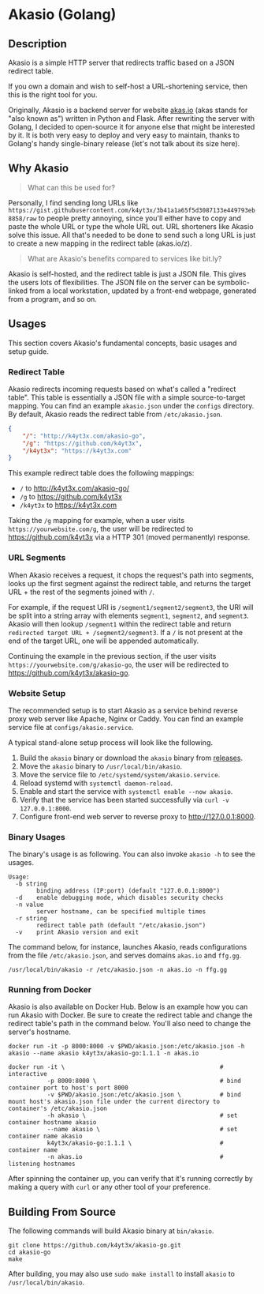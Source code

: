 # Akasio (Golang)

## Description

Akasio is a simple HTTP server that redirects traffic based on a JSON redirect table.

If you own a domain and wish to self-host a URL-shortening service, then this is the right tool for you.

Originally, Akasio is a backend server for website [akas.io](akas.io) (akas stands for "also known as") written in Python and Flask. After rewriting the server with Golang, I decided to open-source it for anyone else that might be interested by it. It is both very easy to deploy and very easy to maintain, thanks to Golang's handy single-binary release (let's not talk about its size here).

## Why Akasio

> What can this be used for?

Personally, I find sending long URLs like `https://gist.githubusercontent.com/k4yt3x/3b41a1a65f5d3087133e449793eb8858/raw` to people pretty annoying, since you'll either have to copy and paste the whole URL or type the whole URL out. URL shorteners like Akasio solve this issue. All that's needed to be done to send such a long URL is just to create a new mapping in the redirect table (akas.io/z).

> What are Akasio's benefits compared to services like bit.ly?

Akasio is self-hosted, and the redirect table is just a JSON file. This gives the users lots of flexibilities. The JSON file on the server can be symbolic-linked from a local workstation, updated by a front-end webpage, generated from a program, and so on.

## Usages

This section covers Akasio's fundamental concepts, basic usages and setup guide.

### Redirect Table

Akasio redirects incoming requests based on what's called a "redirect table". This table is essentially a JSON file with a simple source-to-target mapping. You can find an example `akasio.json` under the `configs` directory. By default, Akasio reads the redirect table from `/etc/akasio.json`.

```json
{
    "/": "http://k4yt3x.com/akasio-go",
    "/g": "https://github.com/k4yt3x",
    "/k4yt3x": "https://k4yt3x.com"
}
```

This example redirect table does the following mappings:

- `/` to http://k4yt3x.com/akasio-go/
- `/g` to https://github.com/k4yt3x
- `/k4yt3x` to https://k4yt3x.com

Taking the `/g` mapping for example, when a user visits `https://yourwebsite.com/g`, the user will be redirected to https://github.com/k4yt3x via a HTTP 301 (moved permanently) response.

### URL Segments

When Akasio receives a request, it chops the request's path into segments, looks up the first segment against the redirect table, and returns the target URL + the rest of the segments joined with `/`.

For example, if the request URI is `/segment1/segment2/segment3`, the URI will be split into a string array with elements `segment1`, `segment2`, and `segment3`. Akasio will then lookup `/segment1` within the redirect table and return `redirected target URL + /segment2/segment3`. If a `/` is not present at the end of the target URL, one will be appended automatically.

Continuing the example in the previous section, if the user visits `https://yourwebsite.com/g/akasio-go`, the user will be redirected to https://github.com/k4yt3x/akasio-go.

### Website Setup

The recommended setup is to start Akasio as a service behind reverse proxy web server like Apache, Nginx or Caddy. You can find an example service file at `configs/akasio.service`.

A typical stand-alone setup process will look like the following.

1. Build the `akasio` binary or download the `akasio` binary from [releases](https://github.com/k4yt3x/akasio-go/releases).
1. Move the `akasio` binary to `/usr/local/bin/akasio`.
1. Move the service file to `/etc/systemd/system/akasio.service`.
1. Reload systemd with `systemctl daemon-reload`.
1. Enable and start the service with `systemctl enable --now akasio`.
1. Verify that the service has been started successfully via `curl -v 127.0.0.1:8000`.
1. Configure front-end web server to reverse proxy to http://127.0.0.1:8000.

### Binary Usages

The binary's usage is as following. You can also invoke `akasio -h` to see the usages.

```console
Usage:
  -b string
        binding address (IP:port) (default "127.0.0.1:8000")
  -d    enable debugging mode, which disables security checks
  -n value
        server hostname, can be specified multiple times
  -r string
        redirect table path (default "/etc/akasio.json")
  -v    print Akasio version and exit
```

The command below, for instance, launches Akasio, reads configurations from the file `/etc/akasio.json`, and serves domains `akas.io` and `ffg.gg`.

```shell
/usr/local/bin/akasio -r /etc/akasio.json -n akas.io -n ffg.gg
```

### Running from Docker

Akasio is also available on Docker Hub. Below is an example how you can run Akasio with Docker. Be sure to create the redirect table and change the redirect table's path in the command below. You'll also need to change the server's hostname.

```shell
docker run -it -p 8000:8000 -v $PWD/akasio.json:/etc/akasio.json -h akasio --name akasio k4yt3x/akasio-go:1.1.1 -n akas.io

docker run -it \                                            # interactive
           -p 8000:8000 \                                   # bind container port to host's port 8000
           -v $PWD/akasio.json:/etc/akasio.json \           # bind mount host's akasio.json file under the current directory to container's /etc/akasio.json
           -h akasio \                                      # set container hostname akasio
           --name akasio \                                  # set container name akasio
           k4yt3x/akasio-go:1.1.1 \                         # container name
           -n akas.io                                       # listening hostnames
```

After spinning the container up, you can verify that it's running correctly by making a query with `curl` or any other tool of your preference.

## Building From Source

The following commands will build Akasio binary at `bin/akasio`.

```shell
git clone https://github.com/k4yt3x/akasio-go.git
cd akasio-go
make
```

After building, you may also use `sudo make install` to install `akasio` to `/usr/local/bin/akasio`.
